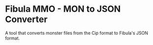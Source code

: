 # Fibula MMO - MON to JSON Converter
A tool that converts monster files from the Cip format to Fibula's JSON format.
